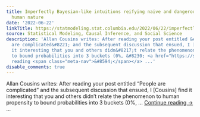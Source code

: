 ```yaml
---
title: Imperfectly Bayesian-like intuitions reifying naive and dangerous views of
  human nature
date: '2022-06-22'
linkTitle: https://statmodeling.stat.columbia.edu/2022/06/22/imperfectly-bayesian-like-intuitions-reifying-naive-and-dangerous-views-of-human-nature/
source: Statistical Modeling, Causal Inference, and Social Science
description: 'Allan Cousins writes: After reading your post entitled &#8220;People
  are complicated&#8221; and the subsequent discussion that ensued, I [Cousins] find
  it interesting that you and others didn&#8217;t relate the phenomenon to human propensity
  to bound probabilities into 3 buckets (0%, &#8230; <a href="https://statmodeling.stat.columbia.edu/2022/06/22/imperfectly-bayesian-like-intuitions-reifying-naive-and-dangerous-views-of-human-nature/">Continue
  reading <span class="meta-nav">&#8594;</span></a> ...'
disable_comments: true
---
```

Allan Cousins writes: After reading your post entitled &#8220;People are complicated&#8221; and the subsequent discussion that ensued, I [Cousins] find it interesting that you and others didn&#8217;t relate the phenomenon to human propensity to bound probabilities into 3 buckets (0%, &#8230; <a href="https://statmodeling.stat.columbia.edu/2022/06/22/imperfectly-bayesian-like-intuitions-reifying-naive-and-dangerous-views-of-human-nature/">Continue reading <span class="meta-nav">&#8594;</span></a> ...